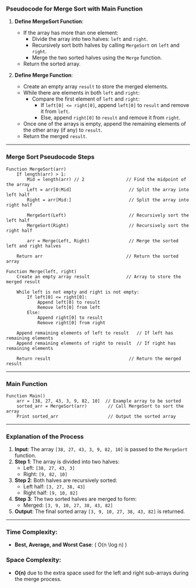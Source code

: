 ### **Pseudocode for Merge Sort with Main Function**

1. **Define MergeSort Function**:
   - If the array has more than one element:
     - Divide the array into two halves: `left` and `right`.
     - Recursively sort both halves by calling `MergeSort` on `left` and `right`.
     - Merge the two sorted halves using the `Merge` function.
   - Return the sorted array.

2. **Define Merge Function**:
   - Create an empty array `result` to store the merged elements.
   - While there are elements in both `left` and `right`:
     - Compare the first element of `left` and `right`:
       - If `left[0] <= right[0]`, append `left[0]` to `result` and remove it from `left`.
       - Else, append `right[0]` to `result` and remove it from `right`.
   - Once one of the arrays is empty, append the remaining elements of the other array (if any) to `result`.
   - Return the merged `result`.

---

### **Merge Sort Pseudocode Steps**

```plaintext
Function MergeSort(arr)
    If length(arr) > 1:
        Mid = length(arr) // 2                // Find the midpoint of the array
        Left = arr[0:Mid]                      // Split the array into left half
        Right = arr[Mid:]                      // Split the array into right half
        
        MergeSort(Left)                        // Recursively sort the left half
        MergeSort(Right)                       // Recursively sort the right half
        
        arr = Merge(Left, Right)               // Merge the sorted left and right halves
        
    Return arr                                // Return the sorted array

Function Merge(left, right)
    Create an empty array result              // Array to store the merged result
    
    While left is not empty and right is not empty:
        If left[0] <= right[0]:
            Append left[0] to result
            Remove left[0] from left
        Else:
            Append right[0] to result
            Remove right[0] from right
    
    Append remaining elements of left to result   // If left has remaining elements
    Append remaining elements of right to result  // If right has remaining elements
    
    Return result                              // Return the merged result
```

---

### **Main Function**

```plaintext
Function Main()
    arr = [38, 27, 43, 3, 9, 82, 10]  // Example array to be sorted
    sorted_arr = MergeSort(arr)        // Call MergeSort to sort the array
    Print sorted_arr                   // Output the sorted array
```

---

### **Explanation of the Process**

1. **Input**: The array `[38, 27, 43, 3, 9, 82, 10]` is passed to the `MergeSort` function.
2. **Step 1**: The array is divided into two halves:
   - Left: `[38, 27, 43, 3]`
   - Right: `[9, 82, 10]`
3. **Step 2**: Both halves are recursively sorted:
   - Left half: `[3, 27, 38, 43]`
   - Right half: `[9, 10, 82]`
4. **Step 3**: The two sorted halves are merged to form:
   - Merged: `[3, 9, 10, 27, 38, 43, 82]`
5. **Output**: The final sorted array `[3, 9, 10, 27, 38, 43, 82]` is returned.

---

### **Time Complexity**:
- **Best, Average, and Worst Case**: \( O(n \log n) \)

### **Space Complexity**:
- **O(n)** due to the extra space used for the left and right sub-arrays during the merge process.
